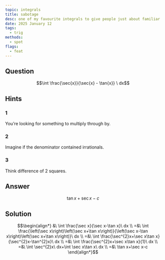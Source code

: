 ```yaml
---
topic: integrals
title: sabotage
desc: one of my favourite integrals to give people just about familiar enough with trig.
date: 2025 January 12
tags:
  - trig
methods:
  - spot
flags:
  - feat
---
```



## Question
```math
\int
  \frac{\sec{x}}{\sec{x} - \tan{x}}
\ dx
```


## Hints

### 1
You’re looking for something to multiply through by.

### 2
Imagine if the denominator contained irrationals.

### 3
Think difference of 2 squares.


## Answer
```math
\tan{x} + \sec{x} - c
```


## Solution

```math
\begin{align*}
  &\ \int \frac{\sec x}{\sec x-\tan x}\ dx
  \\ =&\ \int \frac{\left(\sec x\right)\left(\sec x+\tan x\right)}{\left(\sec x-\tan x\right)\left(\sec x+\tan x\right)}\ dx
  \\ =&\ \int \frac{\sec^{2}x+\sec x\tan x}{\sec^{2}x-\tan^{2}x}\ dx
  \\ =&\ \int \frac{\sec^{2}x+\sec x\tan x}{1}\ dx
  \\ =&\ \int \sec^{2}x\ dx+\int \sec x\tan x\ dx
  \\ =&\ \tan x+\sec x-c
\end{align*}
```
